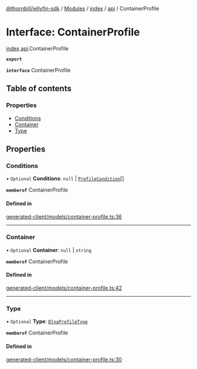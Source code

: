 [@thornbill/jellyfin-sdk](../README.md) / [Modules](../modules.md) / [index](../modules/index.md) / [api](../modules/index.api.md) / ContainerProfile

# Interface: ContainerProfile

[index](../modules/index.md).[api](../modules/index.api.md).ContainerProfile

**`export`**

**`interface`** ContainerProfile

## Table of contents

### Properties

- [Conditions](index.api.ContainerProfile.md#conditions)
- [Container](index.api.ContainerProfile.md#container)
- [Type](index.api.ContainerProfile.md#type)

## Properties

### Conditions

• `Optional` **Conditions**: ``null`` \| [`ProfileCondition`](index.api.ProfileCondition.md)[]

**`memberof`** ContainerProfile

#### Defined in

[generated-client/models/container-profile.ts:36](https://github.com/thornbill/jellyfin-sdk-typescript/blob/eb13db7/src/generated-client/models/container-profile.ts#L36)

___

### Container

• `Optional` **Container**: ``null`` \| `string`

**`memberof`** ContainerProfile

#### Defined in

[generated-client/models/container-profile.ts:42](https://github.com/thornbill/jellyfin-sdk-typescript/blob/eb13db7/src/generated-client/models/container-profile.ts#L42)

___

### Type

• `Optional` **Type**: [`DlnaProfileType`](../enums/index.api.DlnaProfileType.md)

**`memberof`** ContainerProfile

#### Defined in

[generated-client/models/container-profile.ts:30](https://github.com/thornbill/jellyfin-sdk-typescript/blob/eb13db7/src/generated-client/models/container-profile.ts#L30)
